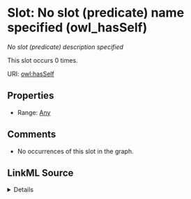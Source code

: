 

# Slot: No slot (predicate) name specified (owl_hasSelf)


_No slot (predicate) description specified_






This slot occurs 0 times.


URI: [owl:hasSelf](http://www.w3.org/2002/07/owl#hasSelf)



<!-- no inheritance hierarchy -->








## Properties

* Range: [Any](../classes/Any.md)





## Comments

* No occurrences of this slot in the graph.



## LinkML Source

<details>

```yaml
name: owl_hasSelf
annotations:
  count:
    tag: count
    value: 0
description: No slot (predicate) description specified
title: No slot (predicate) name specified
comments:
- No occurrences of this slot in the graph.
from_schema: spatial-kg
rank: 1000
domain: owl_hasSelf
slot_uri: owl:hasSelf
alias: owl_hasSelf
range: Any

```
</details>
